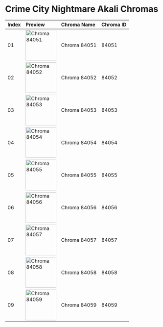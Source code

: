 # Crime City Nightmare Akali Chromas

| Index | Preview | Chroma Name | Chroma ID |
|:---|:---|:---|:---|
| 01 | <img src='https://raw.communitydragon.org/latest/plugins/rcp-be-lol-game-data/global/default/v1/champion-chroma-images/84/84051.png' alt='Chroma 84051' width='100'> | Chroma 84051 | 84051 |
| 02 | <img src='https://raw.communitydragon.org/latest/plugins/rcp-be-lol-game-data/global/default/v1/champion-chroma-images/84/84052.png' alt='Chroma 84052' width='100'> | Chroma 84052 | 84052 |
| 03 | <img src='https://raw.communitydragon.org/latest/plugins/rcp-be-lol-game-data/global/default/v1/champion-chroma-images/84/84053.png' alt='Chroma 84053' width='100'> | Chroma 84053 | 84053 |
| 04 | <img src='https://raw.communitydragon.org/latest/plugins/rcp-be-lol-game-data/global/default/v1/champion-chroma-images/84/84054.png' alt='Chroma 84054' width='100'> | Chroma 84054 | 84054 |
| 05 | <img src='https://raw.communitydragon.org/latest/plugins/rcp-be-lol-game-data/global/default/v1/champion-chroma-images/84/84055.png' alt='Chroma 84055' width='100'> | Chroma 84055 | 84055 |
| 06 | <img src='https://raw.communitydragon.org/latest/plugins/rcp-be-lol-game-data/global/default/v1/champion-chroma-images/84/84056.png' alt='Chroma 84056' width='100'> | Chroma 84056 | 84056 |
| 07 | <img src='https://raw.communitydragon.org/latest/plugins/rcp-be-lol-game-data/global/default/v1/champion-chroma-images/84/84057.png' alt='Chroma 84057' width='100'> | Chroma 84057 | 84057 |
| 08 | <img src='https://raw.communitydragon.org/latest/plugins/rcp-be-lol-game-data/global/default/v1/champion-chroma-images/84/84058.png' alt='Chroma 84058' width='100'> | Chroma 84058 | 84058 |
| 09 | <img src='https://raw.communitydragon.org/latest/plugins/rcp-be-lol-game-data/global/default/v1/champion-chroma-images/84/84059.png' alt='Chroma 84059' width='100'> | Chroma 84059 | 84059 |
